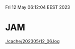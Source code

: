 Fri 12 May 06:12:04 EEST 2023
# JAM
<a href='./cache/202305/12_06.log'>./cache/202305/12_06.log</a>
